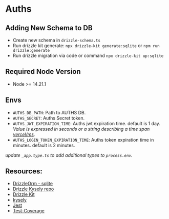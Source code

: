 # Auths

## Adding New Schema to DB

- Create new schema in `drizzle-schema.ts`
- Run drizzle kit generate: `npx drizzle-kit generate:sqlite` or `npm run drizzle:generate`
- Run drizzle migration via code or command `npx drizzle-kit up:sqlite`

## Required Node Version

- Node >= 14.21.1

## Envs

- `AUTHS_DB_PATH`: Path to AUTHS DB.
- `AUTHS_SECRET`: Auths Secret token.
- `AUTHS_JWT_EXPIRATION_TIME`: Auths jwt expiration time. default is 1 day. _Value is expressed in seconds or a string describing a time span [vercel/ms](https://github.com/vercel/ms)._
- `AUTHS_LOGIN_TOKEN_EXPIRATION_TIME`: Auths token expiration time in minutes. default is 2 minutes.

_update `_app.type.ts` to add additional types to `process.env`._

## Resources:

- [DrizzleOrm - sqlite](https://orm.drizzle.team/docs/column-types/sqlite)
- [Drizzle Kysely repo](https://github.com/drizzle-team/drizzle-kysely)
- [Drizzle Kit](https://orm.drizzle.team/kit-docs/overview)
- [kysely](https://kysely.dev/docs/getting-started?dialect=sqlite)
- [Jest](https://jestjs.io/docs/getting-started)
- [Test-Coverage](https://timdeschryver.dev/blog/reading-code-coverage)

